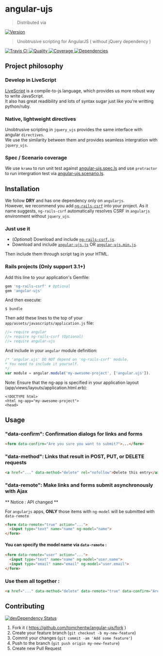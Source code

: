 # angular-ujs
> Distributed via

[![Version     ](https://img.shields.io/gem/v/angular-ujs.svg)                                      ](https://rubygems.org/gems/angular-ujs)

> Unobtrusive scripting for AngularJS ( without jQuery dependency )

[![Travis CI   ](https://travis-ci.org/tomchentw/angular-ujs.svg?branch=master)                     ](https://travis-ci.org/tomchentw/angular-ujs)
[![Quality     ](https://img.shields.io/codeclimate/github/tomchentw/angular-ujs.svg)               ](https://codeclimate.com/github/tomchentw/angular-ujs)
[![Coverage    ](https://img.shields.io/coveralls/tomchentw/angular-ujs.svg)                        ](https://coveralls.io/r/tomchentw/angular-ujs)
[![Dependencies](https://gemnasium.com/tomchentw/angular-ujs.svg)                                   ](https://gemnasium.com/tomchentw/angular-ujs)


## Project philosophy

### Develop in LiveScript
[LiveScript](http://livescript.net/) is a compile-to-js language, which provides us more robust way to write JavaScript.  
It also has great readibility and lots of syntax sugar just like you're writting python/ruby.

### Native, lightweight directives
Unobtrusive scripting in `jquery_ujs` provides the same interface with angular `directives`.  
We use the similarity between them and provides seamless intergration with `jquery_ujs`.  

### Spec / Scenario coverage
We use `krama` to run unit test against [angular-ujs.spec.ls](https://github.com/tomchentw/angular-ujs/blob/master/src/angular-ujs.spec.ls) and use `protractor` to run intergration test via [angular-ujs.scenario.ls](https://github.com/tomchentw/angular-ujs/blob/master/src/angular-ujs.scenario.ls).


## Installation

We follow **DRY** and has one dependency only on `angularjs`.  
However, we recommend you add [`ng-rails-csrf`](https://github.com/xrd/ng-rails-csrf/) into your project. As it name suggests, `ng-rails-csrf` automatically resolves CSRF in `angularjs` environment without `jquery_ujs`.

### Just use it

* (_Optional_) Download and include [`ng-rails-csrf.js`](https://github.com/xrd/ng-rails-csrf/blob/master/vendor/assets/javascripts/ng-rails-csrf.js).
* Download and include [`angular-ujs.js`](https://github.com/tomchentw/angular-ujs/blob/master/angular-ujs.js) OR [`angular-ujs.min.js`](https://github.com/tomchentw/angular-ujs/blob/master/angular-ujs.min.js).  

Then include them through script tag in your HTML.

### **Rails** projects (Only support 3.1+)
Add this line to your application's Gemfile:

```ruby
gem 'ng-rails-csrf' # Optional
gem 'angular-ujs'
```

And then execute:

    $ bundle

Then add these lines to the top of your `app/assets/javascripts/application.js` file:

```javascript
//= require angular
//= require ng-rails-csrf (Optional)
//= require angular-ujs
```

And include in your `angular` module definition:

```javascript
/* 'angular.ujs' DO NOT depend on 'ng-rails-csrf' module.
* You need to include it yourself.
*/  
var module = angular.module('my-awesome-project', ['angular.ujs']).
```

Note: Ensure that the ng-app is specified in your application layout (app/views/layouts/application.html.erb):

```
<!DOCTYPE html>
<html ng-app="my-awesome-project">
<head>
```

## Usage

### "data-confirm": Confirmation dialogs for links and forms

```html
<form data-confirm="Are you sure you want to submit?">...</form>
```

### "data-method": Links that result in POST, PUT, or DELETE requests

```html
<a href="..." data-method="delete" rel="nofollow">Delete this entry</a>
```

### "data-remote": Make links and forms submit asynchronously with Ajax
** Notice : API changed **

For `angularjs` apps, **ONLY** those items with `ng-model` will be submitted with `data-remote`

```html
<form data-remote="true" action="...">
  <input type="text" name="name" ng-model="name">
</form>
```

#### You can specify the model name via `data-remote` :
```html
<form data-remote="user" action="...">
  <input type="text" name="name" ng-model="user.name">
  <input type="email" name="email" ng-model="user.email">
</form>
```

### Use them all together :

```html
<a href="..." data-method="delete" data-remote="true" data-confirm="Are you sure you want to delete?" rel="nofollow">Delete this entry</a>
```


## Contributing

[![devDependency Status](https://david-dm.org/tomchentw/angular-ujs/dev-status.svg?theme=shields.io)](https://david-dm.org/tomchentw/angular-ujs#info=devDependencies)

1. Fork it ( https://github.com/tomchentw/angular-ujs/fork )
2. Create your feature branch (`git checkout -b my-new-feature`)
3. Commit your changes (`git commit -am 'Add some feature'`)
4. Push to the branch (`git push origin my-new-feature`)
5. Create new Pull Request